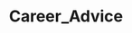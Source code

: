 ---
title: Career_Advice
crosslinks:
- resumes
- consulting
- todayilearned
- linuxadmin
- careerguidance
- ukraine
- humanresources
- Resume
- nutrition
- xkcd
---
